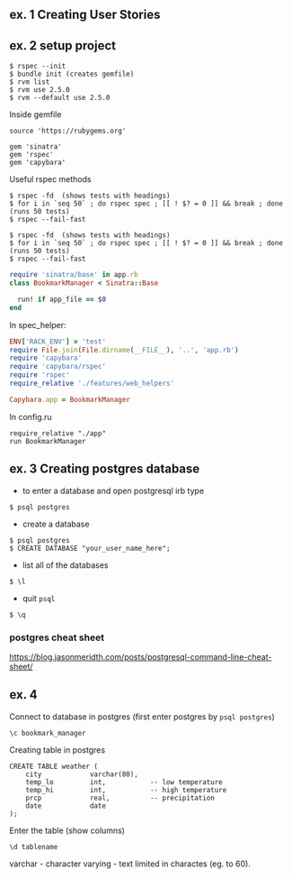 ## ex. 1 Creating User Stories
## ex. 2 setup project
```plain
$ rspec --init
$ bundle init (creates gemfile)
$ rvm list
$ rvm use 2.5.0
$ rvm --default use 2.5.0
```
Inside gemfile
```plain
source 'https://rubygems.org'

gem 'sinatra'
gem 'rspec'
gem 'capybara'
```
Useful rspec methods
```plain
$ rspec -fd  (shows tests with headings)
$ for i in `seq 50` ; do rspec spec ; [[ ! $? = 0 ]] && break ; done (runs 50 tests)
$ rspec --fail-fast
```
```plain
$ rspec -fd  (shows tests with headings)
$ for i in `seq 50` ; do rspec spec ; [[ ! $? = 0 ]] && break ; done (runs 50 tests)
$ rspec --fail-fast
```
```ruby
require 'sinatra/base' in app.rb
class BookmarkManager < Sinatra::Base

  run! if app_file == $0
end
```
In spec_helper:
```ruby
ENV['RACK_ENV'] = 'test'
require File.join(File.dirname(__FILE__), '..', 'app.rb')
require 'capybara'
require 'capybara/rspec'
require 'rspec'
require_relative './features/web_helpers'

Capybara.app = BookmarkManager
```
In config.ru
```plain
require_relative "./app"
run BookmarkManager
```

## ex. 3 Creating postgres database
- to enter a database and open postgresql irb type
```plain
$ psql postgres
```
- create a database
```plain
$ psql postgres
$ CREATE DATABASE "your_user_name_here";
```
- list all of the databases
```plain
$ \l
```
- quit `psql`
```plain
$ \q
```
### postgres cheat sheet
https://blog.jasonmeridth.com/posts/postgresql-command-line-cheat-sheet/

## ex. 4
Connect to database in postgres (first enter postgres by `psql postgres`)
```plain
\c bookmark_manager
```
Creating table in postgres
```plain
CREATE TABLE weather (
    city            varchar(80),
    temp_lo         int,           -- low temperature
    temp_hi         int,           -- high temperature
    prcp            real,          -- precipitation
    date            date
);
```
Enter the table (show columns)
```plain
\d tablename
```
varchar - character varying - text limited in charactes (eg. to 60). 
